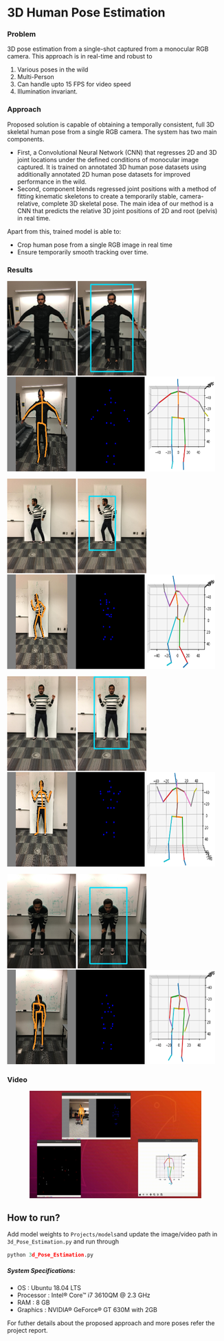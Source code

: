 # 3D Human Pose Estimation

### Problem 
3D pose estimation from a single-shot captured from a monocular RGB camera. 
This approach is in real-time and robust to 
1. Various poses in the wild 
2. Multi-Person 
3. Can handle upto 15 FPS for video speed 
4. Illumination invariant. 

### Approach
Proposed solution is capable of obtaining a temporally consistent, full 3D skeletal human pose from a single RGB camera. The system has two main components.

+ First, a Convolutional Neural Network (CNN) that regresses 2D and 3D joint locations under the defined conditions of monocular image captured. It is trained on annotated 3D human pose datasets using additionally annotated 2D human pose datasets for improved performance in the wild.
+ Second, component blends regressed joint positions with a method of fitting kinematic skeletons to create a temporarily stable, camera-relative, complete 3D skeletal pose. The main idea of our method is a CNN that predicts the relative 3D joint positions of 2D and root (pelvis) in real time. 

Apart from this, trained model is able to: 
+ Crop human pose from a single RGB image in real time
+ Ensure temporarily smooth tracking over time. 

### Results

<p float="center">
  <img src="Project/Results/shivam4.jpg" width="160" height="220"/>
  <img src="Project/Results/shivam4-bb.jpg" width="160" height="220"/> 
  <img src="Project/Results/Shivam4_2DResults.png" width="320" height="220" />
  <img src="Project/Results/Shivam4_Crop_Skeleton.png" width="160" height="220" />
</p>

<p float="center">
  <img src="Project/Results/shivam40.jpg" width="160" height="220"/>
  <img src="Project/Results/shivam40-bb.jpg" width="160" height="220"/> 
  <img src="Project/Results/Shivam40_2DResults.png" width="320" height="220" />
  <img src="Project/Results/Shivam40_Crop_Skeleton.png" width="160" height="220" />
</p>

<p float="center">
  <img src="Project/Results/shivam43.jpg" width="160" height="220"/>
  <img src="Project/Results/shivam43-bb.jpg" width="160" height="220"/> 
  <img src="Project/Results/Shivam43_2DResults.png" width="320" height="220" />
  <img src="Project/Results/Shivam43_Crop_Skeleton.png" width="160" height="220" />
</p>

<p float="center">
  <img src="Project/Results/shivam17.jpg" width="160" height="220"/>
  <img src="Project/Results/shivam17-bb.jpg" width="160" height="220"/> 
  <img src="Project/Results/Shivam17_2DResults.png" width="320" height="220" />
  <img src="Project/Results/Shivam17_Crop_Skeleton.png" width="160" height="220" />
</p>

### Video
 <p align="center">
  <img src="Project/Results/video.gif" alt="animated" width="400" height="250"/>
</p>

## How to run?
Add model weights to `Projects/models`and update the image/video path in `3d_Pose_Estimation.py` and run through

```python
python 3d_Pose_Estimation.py
```
##### System Specifications:
 - OS : Ubuntu 18.04 LTS
 - Processor : Intel® Core™ i7 3610QM @ 2.3 GHz
 - RAM : 8 GB
 - Graphics : NVIDIA® GeForce® GT 630M with 2GB

 
For futher details about the proposed approach and more poses refer the project report.